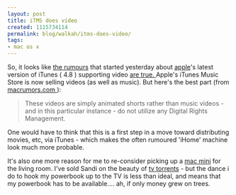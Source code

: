 ```yaml
---
layout: post
title: iTMS does video
created: 1115734114
permalink: blog/walkah/itms-does-video/
tags:
- mac os x
---
```

<p>
So, it looks like <a href="http://www.appleinsider.com/article.php?id=1062" id="1062">the rumours</a> that started yesterday about <a href="http://www.apple.com/">apple</a>'s latest version of iTunes ( 4.8 ) supporting video <a href="http://www.macrumors.com/pages/2005/05/20050509215340.shtml">are true. </a> Apple's iTunes Music Store is now selling videos (as well as music). But here's the best part (from <a href="http://www.macrumors.com/pages/2005/05/20050509215340.shtml">macrumors.com </a>):
</p><blockquote>
These videos are simply animated shorts rather than music videos - and in this particular instance - do not utilize any Digital Rights Management.
</blockquote><p>
One would have to think that this is a first step in a move toward distributing movies, etc, via iTunes - which makes the often rumoured 'iHome' machine look much more probable.
</p><p>
It's also one more reason for me to re-consider picking up a <a href="http://www.apple.com/macmini/">mac mini</a> for the living room. I've sold Sandi on the beauty of <a href="http://www.btefnet.net/">tv torrents</a> - but the dance i do to hook my powerbook up to the TV is less than ideal, and means that my powerbook has to be available.... ah, if only money grew on trees.
</p>
